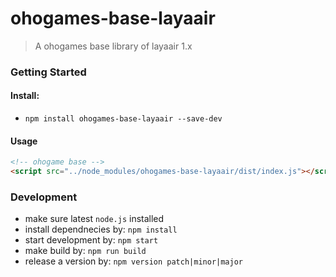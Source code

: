 # ohogames-base-layaair
> A ohogames base library of layaair 1.x

### Getting Started

#### Install:
- `npm install ohogames-base-layaair --save-dev`

#### Usage
```html
<!-- ohogame base -->
<script src="../node_modules/ohogames-base-layaair/dist/index.js"></script>
```

### Development 
* make sure latest `node.js` installed
* install dependnecies by: `npm install`
* start development by: `npm start`
* make build by: `npm run build`
* release a version by: `npm version patch|minor|major`